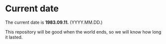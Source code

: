 # Current date

The current date is **1983.09.11.** (YYYY.MM.DD.)

This repository will be good when the world ends, so we will know how long it lasted.
